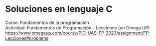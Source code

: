 # Soluciones en lenguaje C

Curso: Fundamentos de la programación\
Actividad: Fundamentos de Programación - Lecciones (en Omega UP)\
<https://www.omegaup.com/course/PIC-UAS-FP-2023/assignment/FP-Lecciones#problems>
